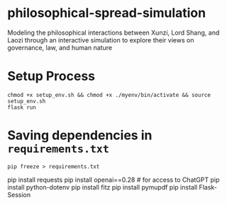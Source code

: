 # philosophical-spread-simulation

Modeling the philosophical interactions between Xunzi, Lord Shang, and Laozi through an interactive simulation to explore their views on governance, law, and human nature

# Setup Process

`chmod +x setup_env.sh && chmod +x ./myenv/bin/activate && source setup_env.sh`\
`flask run`

# Saving dependencies in `requirements.txt`

`pip freeze > requirements.txt`

pip install requests
pip install openai==0.28 # for access to ChatGPT
pip install python-dotenv
pip install fitz
pip install pymupdf
pip install Flask-Session
